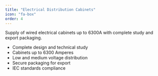 ```yaml
---
title: "Electrical Distribution Cabinets"
icon: "fa-box"
order: 4
---
```


Supply of wired electrical cabinets up to 6300A with complete study and export packaging.

- Complete design and technical study
- Cabinets up to 6300 Amperes
- Low and medium voltage distribution
- Secure packaging for export
- IEC standards compliance